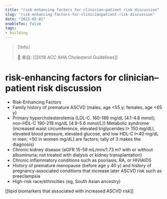 ```yaml
---
title: "risk-enhancing factors for clinician–patient risk discussion"
slug: "risk-enhancing-factors-for-clinicianpatient-risk-discussion"
date: "2023-02-01"
enableToc: false
tags:
- building
---
```


> [!info]
>
> 🌱 來自: [[2018 ACC AHA Cholesterol Guidelines]]

# risk-enhancing factors for clinician–patient risk discussion

* Risk-Enhancing Factors
* Family history of premature ASCVD (males, age <55 y; females, age <65 y)
* Primary hypercholesterolemia (LDL-C. 160-189 mg/dL [4.1-4.8 mmol); non-HDL-C 190-219 mg/dL [4.9-5.6 mmol/L)) Metabolic syndrome (increased waist circumference, elevated triglycerides I> 150 mg/dLl, elevated blood pressure, elevated glucose, and low HDL-C I<40 mg/dL in men; <50 in women mg/dL] are factors; tally of 3 makes the diagnosis)
* Chronic kidney disease (eGFR 15-59 mL/min/1.73 m? with or without albuminuria; not treated with dialysis or kidney transplantation)
* Chronic inflammatory conditions such as psoriasis, RA, or HIVIAIDS
* History of premature menopause (before age y 40 y) and history of pregnancy-associated conditions that increase later ASCVD risk such as preeclampsia
* High-risk race/ethnicities (eg, South Asian ancestry)
 
[[lipid biomarkers that associated with increased ASCVD risk]]

